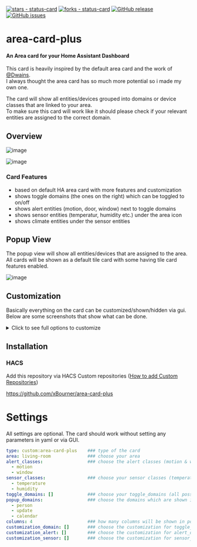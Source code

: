 [![stars - status-card](https://img.shields.io/github/stars/xBourner/area-card?style=for-the-badge)](https://github.com/xBourner/area-card)
[![forks - status-card](https://img.shields.io/github/forks/xBourner/area-card?style=for-the-badge)](https://github.com/xBourner/area-card)
[![GitHub release](https://img.shields.io/github/release/xBourner/area-card?style=for-the-badge)](https://github.com/xBourner/area-card/releases/)
[![GitHub issues](https://img.shields.io/github/issues/xBourner/area-card?style=for-the-badge)](https://github.com/xBourner/area-card/issues)
# area-card-plus

#### An Area card for your Home Assistant Dashboard
This card is heavily inspired by the default area card and the work of [@Dwains](https://github.com/dwainscheeren). <br>
I always thought the area card has so much more potential so i made my own one.

The card will show all entities/devices grouped into domains or device classes that are linked to your area. <br>
To make sure this card will work like it should please check if your relevant entities are assigned to the correct domain.

## Overview

![image](https://github.com/user-attachments/assets/fc20f7b0-c539-4144-b6f8-f4b84ab88a5e)

![image](https://github.com/user-attachments/assets/f27c7847-abf3-43c6-a868-14f949af5113)


### Card Features

- based on default HA area card with more features and customization
- shows toggle domains (the ones on the right) which can be toggled to on/off
- shows alert entities (motion, door, window) next to toggle domains
- shows sensor entities (temperatur, humidity etc.) under the area icon
- shows climate entities under the sensor entities

## Popup View

The popup view will show all entities/devices that are assigned to the area.
All cards will be shown as a default tile card with some having tile card features enabled. 

![image](https://github.com/user-attachments/assets/83ff411a-932e-460a-96d7-df78a5011cf2)

## Customization
Basically everything on the card can be customized/shown/hidden via gui. <br>
Below are some screenshots that show what can be done.

<details>
<summary>Click to see full options to customize</summary>
  <br>
  
#### Change area icon, area icon color, area name & area name color

![image](https://github.com/user-attachments/assets/6749c4a2-abbc-43ee-a1d4-427eecd94c4b)

#### Choose domain/device to show
Here you can choose which domain/device class will be shown in the card. <br>
Only domains that are assigned to your area can be choosen. <br>
Drag & Drop is supported and will change the order in the card.

![image](https://github.com/user-attachments/assets/4719032f-ed51-4436-a109-69b99674872c)

#### Change color of domains/device classes
Here you can change the color for all domains/device classes at once. <br>
Inactive/off domains will still be shown as gray.

![image](https://github.com/user-attachments/assets/fe02e382-6b65-4a7c-9b9e-00ecd5e29f43)

#### Show only active domains for toggle_domains

![image](https://github.com/user-attachments/assets/09a22006-566e-4f33-bb24-0a35e40ed9f2)

### Customize Features
These will allow you to edit and customize each domain/device class the way you want.
  
![image](https://github.com/user-attachments/assets/f9f28ada-7361-472b-93ff-08e5504df409)

#### Change tap action, icon or color
Tap action can be choosen between none (nothing happens on click), toggle (click will toggle all entitiies from that domain in your area) or popup (will open popup view for only that domain in your area) <br>
You can select an individual icon & color for each domain if you want

![image](https://github.com/user-attachments/assets/1348ea8b-fecf-43a7-9261-493755174ce1)

### Change card in the popup view
This feature is experimental and YAML only (for now)

Add this code

```yaml
customization_popup:  
  - type: light                           # change it to the domain you want
    card: |-
      type: custom:mushroom-light-card    # change card type to the card you want
      show_brightness_control: true       # use optional card features (not everything tested)
      show_color_control: true
      show_color_temp_control: true
      use_light_color: true
```



</details>


## Installation

### HACS

Add this repository via HACS Custom repositories ([How to add Custom Repositories](https://hacs.xyz/docs/faq/custom_repositories/))

https://github.com/xBourner/area-card-plus


# Settings

All settings are optional. The card should work without setting any parameters in yaml or via GUI. 

```yaml
type: custom:area-card-plus    ### type of the card
area: living-room              ### choose your area 
alert_classes:                 ### choose the alert classes (motion & window are default)
  - motion
  - window
sensor_classes:                ### choose your sensor classes (temperature & humidity are default)
  - temperature
  - humidity
toggle_domains: []             ### choose your toggle_domains (all possible values will be shown at default)
popup_domains:                 ### choose the domains which are shown in popup view (all possible values will be shown at default)
  - person
  - update
  - calendar
columns: 4                     ### how many columns will be shown in popup view
customization_domain: []       ### choose the customization for toggle_domains
customization_alert: []        ### choose the customization for alert_domains
customization_sensor: []       ### choose the customization for sensor_domains
```







